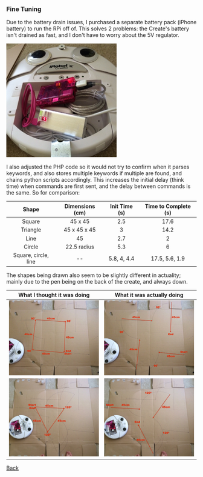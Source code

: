 ### Fine Tuning

Due to the battery drain issues, I purchased a separate battery pack (iPhone battery) to run the RPi off of. This solves 2 problems: the Create's battery isn't drained as fast, and I don't have to worry about the 5V regulator.

<img src="img/battery_pack.JPG" height="300">

I also adjusted the PHP code so it would not try to confirm when it parses keywords, and also stores multiple keywords if multiple are found, and chains python scripts accordingly. This increases the initial delay (think time) when commands are first sent, and the delay between commands is the same. So for comparison:

| Shape | Dimensions (cm) | Init Time (s) | Time to Complete (s) |
|:-----:|:---------------:|:-------------:|:--------------------:|
|Square|45 x 45 | 2.5 | 17.6 |
|Triangle | 45 x 45 x 45 | 3 | 14.2 |
| Line | 45 | 2.7 | 2 |
| Circle | 22.5 radius | 5.3 | 6 |
| Square, circle, line | -- | 5.8, 4, 4.4 | 17.5, 5.6, 1.9|

The shapes being drawn also seem to be slightly different in actuality; mainly due to the pen being on the back of the create, and always down.

|What I thought it was doing | What it was actually doing |
|:--------------------------:|:--------------------------:|
|<a href="img/square_theory.jpg"><img src="img/square_theory.jpg" width="300"></a>|<a href="img/square_actual.JPG"><img src="img/square_actual.JPG" width="300"></a>|
|<a href="img/triangle_theory.jpg"><img src="img/triangle_theory.jpg" width="300"></a>|<a href="img/triangle_actual.JPG"><img src="img/triangle_actual.JPG" width="300"></a>|

[Back](28.md)
